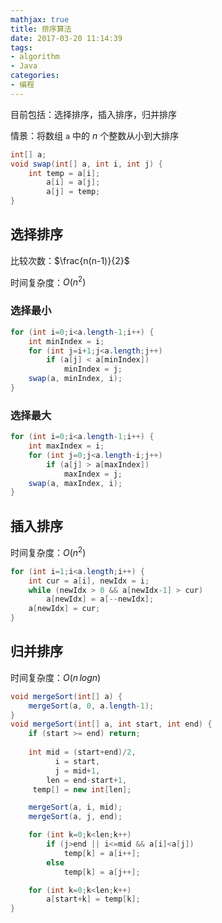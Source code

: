 ```yaml
---
mathjax: true
title: 排序算法
date: 2017-03-20 11:14:39
tags:
- algorithm
- Java
categories:
- 编程
---
```


目前包括：选择排序，插入排序，归并排序

情景：将数组 `a` 中的 $n$ 个整数从小到大排序

```java
int[] a;
void swap(int[] a, int i, int j) {
    int temp = a[i];
        a[i] = a[j];
        a[j] = temp;
}
```

<!-- more -->

## 选择排序

比较次数：$\frac{n(n-1)}{2}$

时间复杂度：$O(n^2)$

### 选择最小

```java
for (int i=0;i<a.length-1;i++) {
    int minIndex = i;
    for (int j=i+1;j<a.length;j++)
        if (a[j] < a[minIndex])
            minIndex = j;
    swap(a, minIndex, i);
}
```

### 选择最大

```java
for (int i=0;i<a.length-1;i++) {
    int maxIndex = i;
    for (int j=0;j<a.length-i;j++)
        if (a[j] > a[maxIndex])
            maxIndex = j;
    swap(a, maxIndex, i);
}
```

## 插入排序

时间复杂度：$O(n^2)$

```java
for (int i=1;i<a.length;i++) {
    int cur = a[i], newIdx = i;
    while (newIdx > 0 && a[newIdx-1] > cur)
        a[newIdx] = a[--newIdx];
    a[newIdx] = cur;
}
```

## 归并排序

时间复杂度：$O(n\,logn)$

```java
void mergeSort(int[] a) {
    mergeSort(a, 0, a.length-1);
}
void mergeSort(int[] a, int start, int end) {
    if (start >= end) return;
    
    int mid = (start+end)/2,
          i = start,
          j = mid+1,
        len = end-start+1,
     temp[] = new int[len];

    mergeSort(a, i, mid);
    mergeSort(a, j, end);

    for (int k=0;k<len;k++)
        if (j>end || i<=mid && a[i]<a[j])
            temp[k] = a[i++];
        else
            temp[k] = a[j++];

    for (int k=0;k<len;k++)
        a[start+k] = temp[k];
}
```
